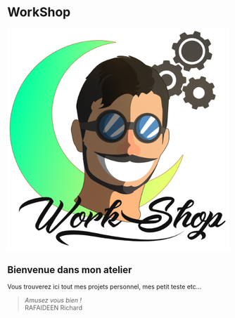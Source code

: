 # WorkShop
![C'est moi !](Img/LogoWorkShopGitHub.png)

## Bienvenue dans mon atelier  
Vous trouverez ici tout mes projets personnel, mes petit teste etc...

>_Amusez vous bien !_  
> RAFAIDEEN Richard
